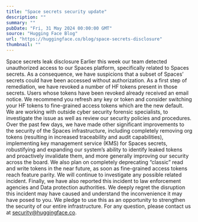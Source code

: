 ```yaml
---
title: "Space secrets security update"
description: ""
summary: ""
pubDate: "Fri, 31 May 2024 00:00:00 GMT"
source: "Hugging Face Blog"
url: "https://huggingface.co/blog/space-secrets-disclosure"
thumbnail: ""
---
```


Space secrets leak disclosure
Earlier this week our team detected unauthorized access to our Spaces platform, specifically related to Spaces secrets. As a consequence, we have suspicions that a subset of Spaces’ secrets could have been accessed without authorization.
As a first step of remediation, we have revoked a number of HF tokens present in those secrets. Users whose tokens have been revoked already received an email notice. We recommend you refresh any key or token and consider switching your HF tokens to fine-grained access tokens which are the new default.
We are working with outside cyber security forensic specialists, to investigate the issue as well as review our security policies and procedures.
Over the past few days, we have made other significant improvements to the security of the Spaces infrastructure, including completely removing org tokens (resulting in increased traceability and audit capabilities), implementing key management service (KMS) for Spaces secrets, robustifying and expanding our system’s ability to identify leaked tokens and proactively invalidate them, and more generally improving our security across the board. We also plan on completely deprecating “classic” read and write tokens in the near future, as soon as fine-grained access tokens reach feature parity. We will continue to investigate any possible related incident.
Finally, we have also reported this incident to law enforcement agencies and Data protection authorities.
We deeply regret the disruption this incident may have caused and understand the inconvenience it may have posed to you. We pledge to use this as an opportunity to strengthen the security of our entire infrastructure. For any question, please contact us at security@huggingface.co.